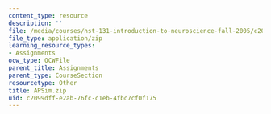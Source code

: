 ```yaml
---
content_type: resource
description: ''
file: /media/courses/hst-131-introduction-to-neuroscience-fall-2005/c2099dffe2ab76fcc1eb4fbc7cf0f175_APSim.zip
file_type: application/zip
learning_resource_types:
- Assignments
ocw_type: OCWFile
parent_title: Assignments
parent_type: CourseSection
resourcetype: Other
title: APSim.zip
uid: c2099dff-e2ab-76fc-c1eb-4fbc7cf0f175
---
```

